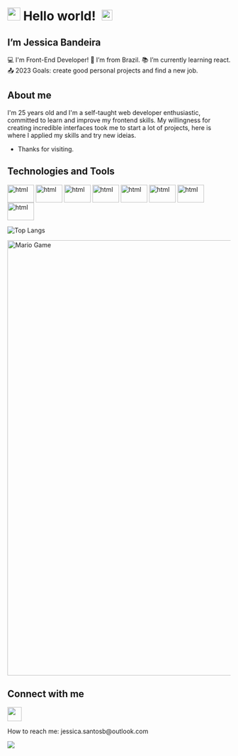 # <img src="https://github.com/TheDudeThatCode/TheDudeThatCode/blob/master/Assets/Hi.gif" width="29px"> **Hello world!** &nbsp;<img src="https://github.com/TheDudeThatCode/TheDudeThatCode/blob/master/Assets/Earth.gif" width="24px">
## I’m Jessica Bandeira
:computer: I'm Front-End Developer!
:house_with_garden: I’m from Brazil.
:books: I’m currently learning react.
:outbox_tray: 2023 Goals: create good personal projects and find a new job.

## About me
<p>I'm 25 years old and I'm a self-taught web developer enthusiastic, committed to learn and improve my frontend skills. My willingness for creating incredible interfaces took me to start a lot of projects, here is where I applied my skills and try new ideias.</p>

- Thanks for visiting.

## Technologies and Tools
<div>
     <img align="center" alt="html" height="40" width="60" src="https://cdn.jsdelivr.net/gh/devicons/devicon/icons/html5/html5-original.svg"/>
     <img align="center" alt="html" height="40" width="60" src="https://cdn.jsdelivr.net/gh/devicons/devicon/icons/css3/css3-original.svg"/>
     <img align="center" alt="html" height="40" width="60" src="https://cdn.jsdelivr.net/gh/devicons/devicon/icons/bootstrap/bootstrap-original.svg"/>
     <img align="center" alt="html" height="40" width="60" src="https://cdn.jsdelivr.net/gh/devicons/devicon/icons/javascript/javascript-original.svg"/>     
     <img align="center" alt="html" height="40" width="60" src="https://cdn.jsdelivr.net/gh/devicons/devicon/icons/python/python-original.svg"/>
     <img align="center" alt="html" height="40" width="60" src="https://cdn.jsdelivr.net/gh/devicons/devicon/icons/git/git-original.svg"/>
     <img align="center" alt="html" height="40" width="60" src="https://cdn.jsdelivr.net/gh/devicons/devicon/icons/vscode/vscode-original.svg"/>
     <img align="center" alt="html" height="40" width="60" src="https://cdn.jsdelivr.net/gh/devicons/devicon/icons/linux/linux-original.svg" "/>
</div>

![Top Langs](https://github-readme-stats.vercel.app/api/top-langs/?username=jessicasantosb&layout=compact)

<img src="https://github.com/TheDudeThatCode/TheDudeThatCode/blob/master/Assets/Mario_Gameplay.gif" alt="Mario Game" width="980">

## Connect with me
<div>
     <img src="https://github.com/TheDudeThatCode/TheDudeThatCode/blob/master/Assets/Handshake.gif" height="32px">
     <p> How to reach me: jessica.santosb@outlook.com</p>
     <a href="https://www.linkedin.com/in/jessica-santosb/"><img src="https://img.shields.io/badge/LinkedIn-0077B5?style=for-the-badge&logo=linkedin&logoColor=white"></a>
</div>

          
     




